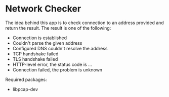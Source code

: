 # Network Checker

The idea behind this app is to check connection to an address provided and return the result.
The result is one of the following:
* Connection is established
* Couldn't parse the given address
* Configured DNS couldn't resolve the address
* TCP handshake failed
* TLS handshake failed
* HTTP-level error, the status code is ...
* Connection failed, the problem is unknown


Required packages:
* libpcap-dev

